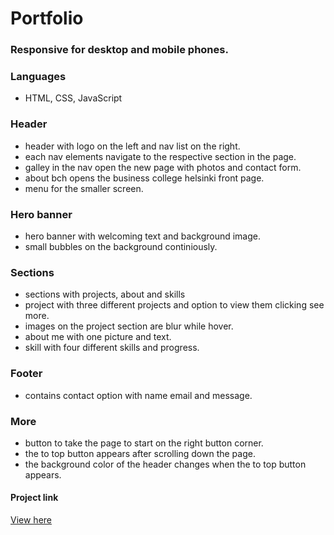 # Portfolio

### Responsive for desktop and mobile phones.

### Languages
- HTML, CSS, JavaScript

### Header
- header with logo on the left and nav list on the right.
- each nav elements navigate to the respective section in the page.
- galley in the nav open the new page with photos and contact form.
- about bch opens the business college helsinki front page.
- menu for the smaller screen.

### Hero banner
- hero banner with welcoming text and background image.
- small bubbles on the background continiously.

### Sections
- sections with projects, about and skills
- project with three different projects and option to view them clicking see more.
- images on the project section are blur while hover.
- about me with one picture and text.
- skill with four different skills and progress.

### Footer
- contains contact option with name email and message.

### More 

- button to take the page to start on the right button corner.
- the to top button appears after scrolling down the page.
- the background color of the header changes when the to top button appears.

#### Project link
<a href="https://public.bc.fi/s2300121/Santosh-portfolio/" target="_blank"> View here </a>


